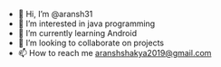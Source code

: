 - 👋 Hi, I’m @aransh31
- 👀 I’m interested in java programming
- 🌱 I’m currently learning Android
- 💞️ I’m looking to collaborate on projects
- 📫 How to reach me aranshshakya2019@gmail.com

<!---
aransh31/aransh31 is a ✨ special ✨ repository because its `README.md` (this file) appears on your GitHub profile.
You can click the Preview link to take a look at your changes.
--->
